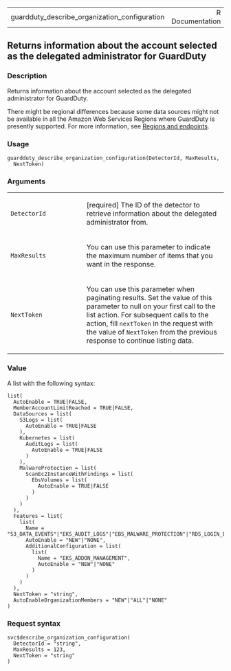 <table style="width: 100%;">
<tbody>
<tr class="odd">
<td>guardduty_describe_organization_configuration</td>
<td style="text-align: right;">R Documentation</td>
</tr>
</tbody>
</table>

## Returns information about the account selected as the delegated administrator for GuardDuty

### Description

Returns information about the account selected as the delegated
administrator for GuardDuty.

There might be regional differences because some data sources might not
be available in all the Amazon Web Services Regions where GuardDuty is
presently supported. For more information, see [Regions and
endpoints](https://docs.aws.amazon.com/guardduty/latest/ug/guardduty_regions.html).

### Usage

    guardduty_describe_organization_configuration(DetectorId, MaxResults,
      NextToken)

### Arguments

<table>
<colgroup>
<col style="width: 35%" />
<col style="width: 65%" />
</colgroup>
<tbody>
<tr class="odd">
<td><code
id="guardduty_describe_organization_configuration_:_DetectorId">DetectorId</code></td>
<td><p>[required] The ID of the detector to retrieve information about
the delegated administrator from.</p></td>
</tr>
<tr class="even">
<td><code
id="guardduty_describe_organization_configuration_:_MaxResults">MaxResults</code></td>
<td><p>You can use this parameter to indicate the maximum number of
items that you want in the response.</p></td>
</tr>
<tr class="odd">
<td><code
id="guardduty_describe_organization_configuration_:_NextToken">NextToken</code></td>
<td><p>You can use this parameter when paginating results. Set the value
of this parameter to null on your first call to the list action. For
subsequent calls to the action, fill <code>nextToken</code> in the
request with the value of <code>NextToken</code> from the previous
response to continue listing data.</p></td>
</tr>
</tbody>
</table>

### Value

A list with the following syntax:

    list(
      AutoEnable = TRUE|FALSE,
      MemberAccountLimitReached = TRUE|FALSE,
      DataSources = list(
        S3Logs = list(
          AutoEnable = TRUE|FALSE
        ),
        Kubernetes = list(
          AuditLogs = list(
            AutoEnable = TRUE|FALSE
          )
        ),
        MalwareProtection = list(
          ScanEc2InstanceWithFindings = list(
            EbsVolumes = list(
              AutoEnable = TRUE|FALSE
            )
          )
        )
      ),
      Features = list(
        list(
          Name = "S3_DATA_EVENTS"|"EKS_AUDIT_LOGS"|"EBS_MALWARE_PROTECTION"|"RDS_LOGIN_EVENTS"|"EKS_RUNTIME_MONITORING"|"LAMBDA_NETWORK_LOGS",
          AutoEnable = "NEW"|"NONE",
          AdditionalConfiguration = list(
            list(
              Name = "EKS_ADDON_MANAGEMENT",
              AutoEnable = "NEW"|"NONE"
            )
          )
        )
      ),
      NextToken = "string",
      AutoEnableOrganizationMembers = "NEW"|"ALL"|"NONE"
    )

### Request syntax

    svc$describe_organization_configuration(
      DetectorId = "string",
      MaxResults = 123,
      NextToken = "string"
    )
